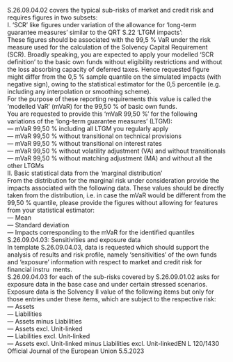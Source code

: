  
S.26.09.04.02 covers the typical sub-risks of market and credit risk and requires figures in two subsets:  
I. ‘SCR’ like figures under variation of the allowance for ‘long-term guarantee measures’ similar to the QRT S.22 ‘LTGM 
impacts’:  
These figures should be associated with the 99,5 % VaR under the risk measure used for the calculation of the 
Solvency Capital Requirement (SCR). Broadly speaking, you are expected to apply your modelled ‘SCR definition’ to 
the basic own funds without eligibility restrictions and without the loss absorbing capacity of deferred taxes. Hence 
requested figure might differ from the 0,5 % sample quantile on the simulated impacts (with negative sign), owing to 
the statistical estimator for the 0,5 percentile (e.g. including any interpolation or smoothing scheme).  
For the purpose of these reporting requirements this value is called the ‘modelled VaR’ (mVaR) for the 99,50 % of 
basic own funds.  
You are requested to provide this ‘mVaR 99,50 %’ for the following variations of the ‘long-term guarantee measures’ 
(LTGM):  
— mVaR 99,50 % including all LTGM you regularly apply  
— mVaR 99,50 % without transitional on technical provisions  
— mVaR 99,50 % without transitional on interest rates  
— mVaR 99,50 % without volatility adjustment (VA) and without transitionals  
— mVaR 99,50 % without matching adjustment (MA) and without all the other LTGMs  
II. Basic statistical data from the ‘marginal distribution’  
From the distribution for the marginal risk under consideration provide the impacts associated with the following 
data. These values should be directly taken from the distribution, i.e. in case the mVaR would be different from the 
99,50 % quantile, please provide the figures without allowing for features from your statistical estimator:  
— Mean  
— Standard deviation  
— Impacts corresponding to the mVaR for the identified quantiles  
S.26.09.04.03: Sensitivities and exposure data  
In template S.26.09.04.03, data is requested which should support the analysis of results and risk profile, namely 
‘sensitivities’ of the own funds and ‘exposure’ information with respect to market and credit risk for financial instru ­
ments.  
S.26.09.04.03 for each of the sub-risks covered by S.26.09.01.02 asks for exposure data in the base case and under 
certain stressed scenarios. Exposure data is the Solvency II value of the following items but only for those entries under 
these items, which are subject to the respective risk:  
— Assets  
— Liabilities  
— Assets minus Liabilities  
— Assets excl. Unit-linked  
— Liabilities excl. Unit-linked  
— Assets excl. Unit-linked minus Liabilities excl. Unit-linkedEN  L 120/1430 Official Journal of the European Union 5.5.2023